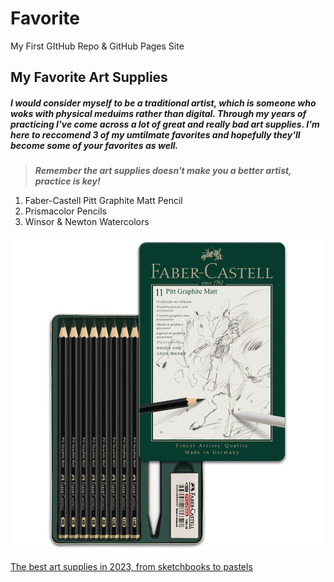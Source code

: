 # Favorite
My First GItHub Repo &amp; GitHub Pages Site 

## My Favorite Art Supplies

##### I would consider myself to be a traditional artist, which is someone who woks with physical meduims rather than digital. Through my years of practicing I've come across a lot of great and really bad art supplies. I'm here to reccomend 3 of my umtilmate favorites and hopefully they'll become some of your favorites as well.

>***Remember the art supplies doesn't make you a better artist, practice is key!***

<ol>
  <li>Faber-Castell Pitt Graphite Matt Pencil</li>
  <li>Prismacolor Pencils</li>
  <li>Winsor & Newton Watercolors</li>
</ol>

![alt text](IMG_3331.JPG)

[The best art supplies in 2023, from sketchbooks to pastels](https://www.businessinsider.com/guides/hobbies-crafts/best-art-supplies?utm_source=copy-link&utm_medium=referral&utm_content=topbar)
